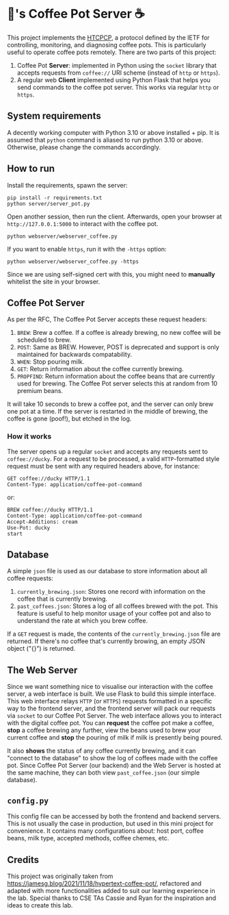 # 🐣's Coffee Pot Server ☕️

This project implements the [HTCPCP](https://datatracker.ietf.org/doc/html/rfc2324), a protocol defined by the IETF for controlling, monitoring, and diagnosing coffee pots. This is particularly useful to operate coffee pots remotely. There are two parts of this project:

1. Coffee Pot **Server**: implemented in Python using the `socket` library that accepts requests from `coffee://` URI scheme (instead of `http` or `https`).
2. A regular web **Client** implemented using Python Flask that helps you send commands to the coffee pot server. This works via regular `http` or `https`.

## System requirements

A decently working computer with Python 3.10 or above installed + pip. It is assumed that `python` command is aliased to run python 3.10 or above. Otherwise, please change the commands accordingly.

## How to run

Install the requirements, spawn the server:

```
pip install -r requirements.txt
python server/server_pot.py
```

Open another session, then run the client. Afterwards, open your browser at `http://127.0.0.1:5000` to interact with the coffee pot.

```
python webserver/webserver_coffee.py
```

If you want to enable `https`, run it with the `-https` option:

```
python webserver/webserver_coffee.py -https
```

Since we are using self-signed cert with this, you might need to **manually** whitelist the site in your browser.

## Coffee Pot Server

As per the RFC, The Coffee Pot Server accepts these request headers:

1. `BREW`: Brew a coffee. If a coffee is already brewing, no new coffee will be scheduled to brew.
2. `POST`: Same as BREW. However, POST is deprecated and support is only maintained for backwards compatability.
3. `WHEN`: Stop pouring milk.
4. `GET`: Return information about the coffee currently brewing.
5. `PROPFIND`: Return information about the coffee beans that are currently used for brewing. The Coffee Pot server selects this at random from 10 premium beans.

It will take 10 seconds to brew a coffee pot, and the server can only brew one pot at a time. If the server is restarted in the middle of brewing, the coffee is gone (poof!), but etched in the log.

### How it works

The server opens up a regular `socket` and accepts any requests sent to `coffee://ducky`. For a request to be processed, a valid `HTTP`-formatted style request must be sent with any required headers above, for instance:

```
GET coffee://ducky HTTP/1.1
Content-Type: application/coffee-pot-command
```

or:

```
BREW coffee://ducky HTTP/1.1
Content-Type: application/coffee-pot-command
Accept-Additions: cream
Use-Pot: ducky
start
```

## Database

A simple `json` file is used as our database to store information about all coffee requests:

1. `currently_brewing.json`: Stores one record with information on the coffee that is currently brewing.
2. `past_coffees.json`: Stores a log of all coffees brewed with the pot. This feature is useful to help monitor usage of your coffee pot and also to understand the rate at which you brew coffee.

If a `GET` request is made, the contents of the `currently_brewing.json` file are returned. If there's no coffee that's currently browing, an empty JSON object ("{}") is returned.

## The Web Server

Since we want something nice to visualise our interaction with the coffee server, a web interface is built. We use Flask to build this simple interface. This web interface relays `HTTP` (or `HTTPS`) requests formatted in a specific way to the frontend server, and the frontend server will pack our requests via `socket` to our Coffee Pot Server. The web interface allows you to interact with the digital coffee pot. You can **request** the coffee pot make a coffee, **stop** a coffee brewing any further, view the beans used to brew your current coffee and **stop** the pouring of milk if milk is presently being poured.

It also **shows** the status of any coffee currently brewing, and it can "connect to the database" to show the log of coffees made with the coffee pot. Since Coffee Pot Server (our backend) and the Web Server is hosted at the same machine, they can both view `past_coffee.json` (our simple database).

## `config.py`

This config file can be accessed by both the frontend and backend servers. This is not usually the case in production, but used in this mini project for convenience. It contains many configurations about: host port, coffee beans, milk type, accepted methods, coffee chemes, etc.

## Credits

This project was originally taken from https://jamesg.blog/2021/11/18/hypertext-coffee-pot/, refactored and adapted with more functionalities added to suit our learning experience in the lab. Special thanks to CSE TAs Cassie and Ryan for the inspiration and ideas to create this lab.

